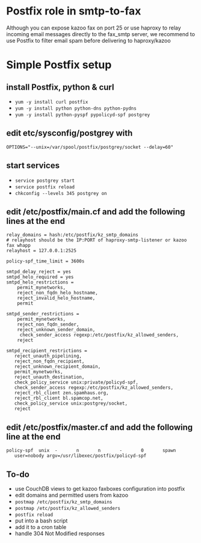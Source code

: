 # Postfix role in smtp-to-fax

Although you can expose kazoo fax on port 25 or use haproxy to relay incoming email messages directly to the fax_smtp server, we recommend to use Postfix to filter email spam before delivering to haproxy/kazoo

# Simple Postfix setup
## install Postfix, python & curl
* `yum -y install curl postfix`
* `yum -y install python python-dns python-pydns`
* `yum -y install python-pyspf pypolicyd-spf postgrey`

## edit etc/sysconfig/postgrey with
`OPTIONS="--unix=/var/spool/postfix/postgrey/socket --delay=60"`

## start services
* `service postgrey start`
* `service postfix reload`
* `chkconfig --levels 345 postgrey on`

## edit /etc/postfix/main.cf and add the following lines at the end

```
relay_domains = hash:/etc/postfix/kz_smtp_domains
# relayhost should be the IP:PORT of haproxy-smtp-listener or kazoo fax whapp
relayhost = 127.0.0.1:2525

policy-spf_time_limit = 3600s

smtpd_delay_reject = yes
smtpd_helo_required = yes
smtpd_helo_restrictions =
    permit_mynetworks,
    reject_non_fqdn_helo_hostname,
    reject_invalid_helo_hostname,
    permit

smtpd_sender_restrictions =
    permit_mynetworks,
    reject_non_fqdn_sender,
    reject_unknown_sender_domain,
     check_sender_access regexp:/etc/postfix/kz_allowed_senders,
    reject

smtpd_recipient_restrictions =
   reject_unauth_pipelining,
   reject_non_fqdn_recipient,
   reject_unknown_recipient_domain,
   permit_mynetworks,
   reject_unauth_destination,
   check_policy_service unix:private/policyd-spf,
   check_sender_access regexp:/etc/postfix/kz_allowed_senders,
   reject_rbl_client zen.spamhaus.org,
   reject_rbl_client bl.spamcop.net,
   check_policy_service unix:postgrey/socket,
   reject
```

## edit /etc/postfix/master.cf and add the following line at the end
```
policy-spf  unix  -       n       n       -       0       spawn
   user=nobody argv=/usr/libexec/postfix/policyd-spf
```

## To-do
* use CouchDB views to get kazoo faxboxes configuration into postfix
* edit domains and permitted users from kazoo
* `postmap /etc/postfix/kz_smtp_domains`
* `postmap /etc/postfix/kz_allowed_senders`
* `postfix reload`
* put into a bash script
* add it to a cron table
* handle 304 Not Modified responses
